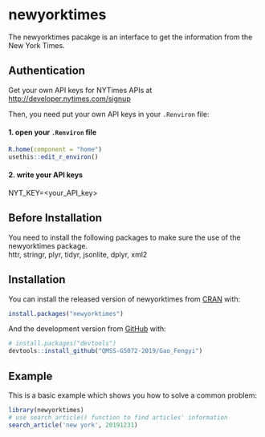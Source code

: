 
<!-- README.md is generated from README.Rmd. Please edit that file -->

# newyorktimes

<!-- badges: start -->

<!-- badges: end -->

The newyorktimes pacakge is an interface to get the information from the
New York Times.

## Authentication

Get your own API keys for NYTimes APIs at
<http://developer.nytimes.com/signup>

Then, you need put your own API keys in your `.Renviron` file:

#### 1\. open your `.Renviron` file

``` r
R.home(component = "home")
usethis::edit_r_environ()
```

#### 2\. write your API keys

NYT\_KEY=<your_API_key>

## Before Installation

You need to install the following packages to make sure the use of the
newyorktimes package.  
httr, stringr, plyr, tidyr, jsonlite, dplyr, xml2

## Installation

You can install the released version of newyorktimes from
[CRAN](https://CRAN.R-project.org) with:

``` r
install.packages("newyorktimes")
```

And the development version from [GitHub](https://github.com/) with:

``` r
# install.packages("devtools")
devtools::install_github("QMSS-G5072-2019/Gao_Fengyi")
```

## Example

This is a basic example which shows you how to solve a common problem:

``` r
library(newyorktimes)
# use search_article() function to find articles' information 
search_article('new york', 20191231)
```
